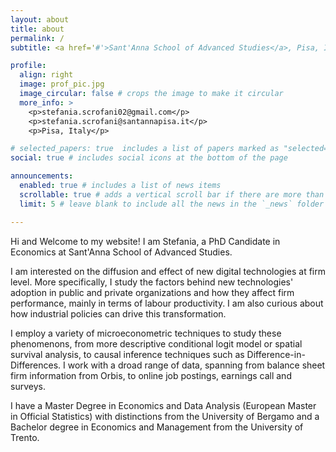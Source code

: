 ```yaml
---
layout: about
title: about
permalink: /
subtitle: <a href='#'>Sant'Anna School of Advanced Studies</a>, Pisa, Italy

profile:
  align: right
  image: prof_pic.jpg
  image_circular: false # crops the image to make it circular
  more_info: >
    <p>stefania.scrofani02@gmail.com</p>
    <p>stefania.scrofani@santannapisa.it</p>
    <p>Pisa, Italy</p>

# selected_papers: true  includes a list of papers marked as "selected={true}"
social: true # includes social icons at the bottom of the page

announcements:
  enabled: true # includes a list of news items
  scrollable: true # adds a vertical scroll bar if there are more than 3 news items
  limit: 5 # leave blank to include all the news in the `_news` folder

---
```

Hi and Welcome to my website! 
I am Stefania, a PhD Candidate in Economics at Sant'Anna School of Advanced Studies. 

I am interested on the diffusion and effect of new digital technologies at firm level. More specifically, I study the factors behind new technologies' adoption in public and private organizations and how they affect firm performance, mainly in terms of labour productivity. I am also curious about how industrial policies can drive this transformation. 

I employ a variety of microeconometric techniques to study these phenomenons, from more descriptive conditional logit model or spatial survival analysis, to causal inference techniques such as Difference-in-Differences. I work with a droad range of data, spanning from balance sheet firm information from Orbis, to online job postings, earnings call and surveys.  

I have a Master Degree in Economics and Data Analysis (European Master in Official Statistics) with distinctions from the University of Bergamo and a Bachelor degree in Economics and Management from the University of Trento.



